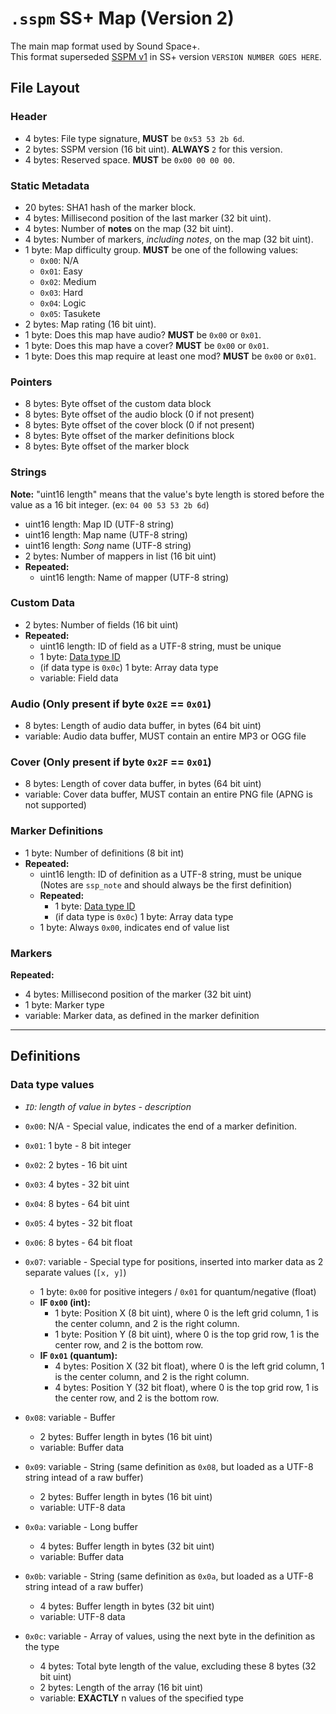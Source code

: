# `.sspm` SS+ Map (Version 2)

The main map format used by Sound Space+.  
This format superseded [SSPM v1](v1.md) in SS+ version `VERSION NUMBER GOES HERE`.

## File Layout
### Header
- 4 bytes: File type signature, **MUST** be `0x53 53 2b 6d`.
- 2 bytes: SSPM version (16 bit uint). **ALWAYS** `2` for this version.
- 4 bytes: Reserved space. **MUST** be `0x00 00 00 00`.

### Static Metadata
- 20 bytes: SHA1 hash of the marker block.
- 4 bytes: Millisecond position of the last marker (32 bit uint).
- 4 bytes: Number of **notes** on the map (32 bit uint).
- 4 bytes: Number of markers, *including notes*, on the map (32 bit uint).
- 1 byte: Map difficulty group. **MUST** be one of the following values:
  - `0x00`: N/A
  - `0x01`: Easy
  - `0x02`: Medium
  - `0x03`: Hard
  - `0x04`: Logic
  - `0x05`: Tasukete 
- 2 bytes: Map rating (16 bit uint).
- 1 byte: Does this map have audio? **MUST** be `0x00` or `0x01`.
- 1 byte: Does this map have a cover? **MUST** be `0x00` or `0x01`.
- 1 byte: Does this map require at least one mod? **MUST** be `0x00` or `0x01`.

### Pointers
- 8 bytes: Byte offset of the custom data block
- 8 bytes: Byte offset of the audio block (0 if not present)
- 8 bytes: Byte offset of the cover block (0 if not present)
- 8 bytes: Byte offset of the marker definitions block
- 8 bytes: Byte offset of the marker block

### Strings

**Note:** "uint16 length" means that the value's byte length is stored before the value as a 16 bit integer. (ex: `04 00 53 53 2b 6d`)

- uint16 length: Map ID (UTF-8 string)
- uint16 length: Map name (UTF-8 string)
- uint16 length: *Song* name (UTF-8 string)
- 2 bytes: Number of mappers in list (16 bit uint)
- **Repeated:**
  - uint16 length: Name of mapper (UTF-8 string)

### Custom Data
- 2 bytes: Number of fields (16 bit uint)
- **Repeated:**
  - uint16 length: ID of field as a UTF-8 string, must be unique
  - 1 byte: [Data type ID](#data-type-values)
  - (if data type is `0x0c`) 1 byte: Array data type
  - variable: Field data

### Audio (Only present if byte `0x2E` == `0x01`)
- 8 bytes: Length of audio data buffer, in bytes (64 bit uint)
- variable: Audio data buffer, MUST contain an entire MP3 or OGG file

### Cover (Only present if byte `0x2F` == `0x01`)
- 8 bytes: Length of cover data buffer, in bytes (64 bit uint)
- variable: Cover data buffer, MUST contain an entire PNG file (APNG is not supported)

### Marker Definitions
- 1 byte: Number of definitions (8 bit int)
- **Repeated:**
  - uint16 length: ID of definition as a UTF-8 string, must be unique (Notes are `ssp_note` and should always be the first definition)
  - **Repeated:**
    - 1 byte: [Data type ID](#data-type-values)
    - (if data type is `0x0c`) 1 byte: Array data type
  - 1 byte: Always `0x00`, indicates end of value list

### Markers
**Repeated:**
- 4 bytes: Millisecond position of the marker (32 bit uint)
- 1 byte: Marker type
- variable: Marker data, as defined in the marker definition


---

## Definitions
### Data type values
- *`ID`: length of value in bytes - description*

- `0x00`: N/A - Special value, indicates the end of a marker definition.

- `0x01`: 1 byte - 8 bit integer

- `0x02`: 2 bytes - 16 bit uint

- `0x03`: 4 bytes - 32 bit uint

- `0x04`: 8 bytes - 64 bit uint

- `0x05`: 4 bytes - 32 bit float

- `0x06`: 8 bytes - 64 bit float

- `0x07`: variable - Special type for positions, inserted into marker data as 2 separate values (`[x, y]`)
  - 1 byte: `0x00` for positive integers / `0x01` for quantum/negative (float)
  - **IF `0x00` (int):**
    - 1 byte: Position X (8 bit uint), where 0 is the left grid column, 1 is the center column, and 2 is the right column. 
    - 1 byte: Position Y (8 bit uint), where 0 is the top grid row, 1 is the center row, and 2 is the bottom row.
  - **IF `0x01` (quantum):**
    - 4 bytes: Position X (32 bit float), where 0 is the left grid column, 1 is the center column, and 2 is the right column.
    - 4 bytes: Position Y (32 bit float), where 0 is the top grid row, 1 is the center row, and 2 is the bottom row.

- `0x08`: variable - Buffer
  - 2 bytes: Buffer length in bytes (16 bit uint)
  - variable: Buffer data

- `0x09`: variable - String (same definition as `0x08`, but loaded as a UTF-8 string intead of a raw buffer)
  - 2 bytes: Buffer length in bytes (16 bit uint)
  - variable: UTF-8 data

- `0x0a`: variable - Long buffer
  - 4 bytes: Buffer length in bytes (32 bit uint)
  - variable: Buffer data

- `0x0b`: variable - String (same definition as `0x0a`, but loaded as a UTF-8 string intead of a raw buffer)
  - 4 bytes: Buffer length in bytes (32 bit uint)
  - variable: UTF-8 data

- `0x0c`: variable - Array of values, using the next byte in the definition as the type
  - 4 bytes: Total byte length of the value, excluding these 8 bytes (32 bit uint)
  - 2 bytes: Length of the array (16 bit uint)
  - variable: **EXACTLY** n values of the specified type
